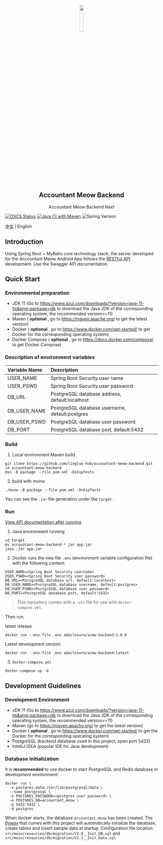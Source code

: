 <div align="center"> <img src="https://user-images.githubusercontent.com/25563773/171997432-ff332de2-f85d-44e2-87d1-67247f73df9a.png" width="15%">
</div>
<h2 align="center">Accountant Meow Backend</h2>
<p align="center">Accountant Meow Backend Next</p>

[![OSCS Status](https://www.oscs1024.com/platform/badge/lingluo-hub/accountant-meow-backend.svg?size=small)](https://www.oscs1024.com/project/lingluo-hub/accountant-meow-backend?ref=badge_small)
[![Java CI with Maven](https://github.com/lingluo-hub/accountant-meow-backend/actions/workflows/maven.yml/badge.svg)](https://github.com/lingluo-hub/accountant-meow-backend/actions/workflows/maven.yml)
![Spring Version](https://img.shields.io/badge/spring%20boot-2.7.5-green)

[中文](./README.cn.md) | English

## Introduction

Using Spring Boot + MyBatis core technology stack, the server developed for the Accountant Meow Android App follows the [RESTful API](https://restfulapi.net/) development.
Use the Swagger API documentation.

## Quick Start

### Environmental preparation

- JDK 11 (Go to https://www.azul.com/downloads/?version=java-11-lts&amp;package=jdk to download the Java JDK of the corresponding operating system, the recommended version&gt;=11)
- Maven ( **optional** , go to https://maven.apache.org/ to get the latest version)
- Docker ( **optional** , go to https://www.docker.com/get-started/ to get Docker for the corresponding operating system)
- Docker Compose ( **optional** , go to https://docs.docker.com/compose/ to get Docker Compose)

### Description of environment variables

| Variable Name | Description                                    |
|:--------------|:-----------------------------------------------|
| USER_NAME     | Spring Boot Security user name                 |
| USER_PSWD     | Spring Boot Security user password             |
| DB_URL        | PostgreSQL database address, default:localhost |
| DB_USER_NAME  | PostgreSQL database username, default:postgres |
| DB_USER_PSWD  | PostgreSQL database user password              |
| DB_PORT       | PostgreSQL database port, default:5432         |

### Build

1. Local environment Maven build

```shell
git clone https://github.com/lingluo-hub/accountant-meow-backend.git
cd accountant-meow-backend
mvn -B package --file pom.xml -DskipTests
```

2. build with mvnw

```shell
./mvnw -B package --file pom.xml -DskipTests
```

You can see the `.jar` file generation under the `target` .

### Run

[View API documentation after running](http://localhost:8080/swagger-ui/index.html#/).

1. Java environment running

```shell
cd target
mv accountant-meow-backend-*.jar app.jar
java -jar app.jar
```

2. Docker runs the new file `.env` (environment variable configuration file) with the following content:

```
USER_NAME=<Spring Boot Security username>
USER_PSWD=<Spring Boot Security user password>
DB_URL=<PostgreSQL database url, default:localhost>
DB_USER_NAME=<PostgreSQL database username, default:postgres>
DB_USER_PSWD=<PostgreSQL database user password>
DB_PORT=<PostgreSQL database port, default:5432>
```

> This repository comes with a `.env` file for use with `docker-compose.yml`.

Then run:

latest release

```shell
docker run --env-file .env adaclosure/acmw-backend:2.0.0
```

Latest development version

```shell
docker run --env-file .env adaclosure/acmw-backend:latest
```

3. `docker-compose.yml`

```shell
docker-compose up -d
```

## Development Guidelines

### Development Environment

- JDK 11 (Go to https://www.azul.com/downloads/?version=java-11-lts&amp;package=jdk to download the Java JDK of the corresponding operating system, the recommended version&gt;=11)
- Maven (go to https://maven.apache.org/ to get the latest version)
- Docker ( **optional** , go to https://www.docker.com/get-started/ to get the Docker for the corresponding operating system)
- PostgreSQL (backend database used in this project, open port 5432)
- IntelliJ IDEA (popular IDE for Java development)

### Database initialization

It is **recommended** to use docker to start PostgreSQL and Redis database in development environment:

```shell
docker run \
  -v postgres-data:/var/lib/postgresql/data \
  --name postgresql \
  -e POSTGRES_PASSWORD=<postgres user password> \
  -e POSTGRES_DB=accountant_meow \
  -p 5432:5432 \
  -d postgres
```

When docker starts, the database `accountant_meow` has been created. The [flyway](https://flywaydb.org/) that comes with this project will automatically initialize the database, create tables and insert sample data at startup. Configuration file location: `src/main/resources/db/migration/V1.0__Init_DB.sql` and `src/main/resources/db/migration/V1.1__Init_Data.sql`
